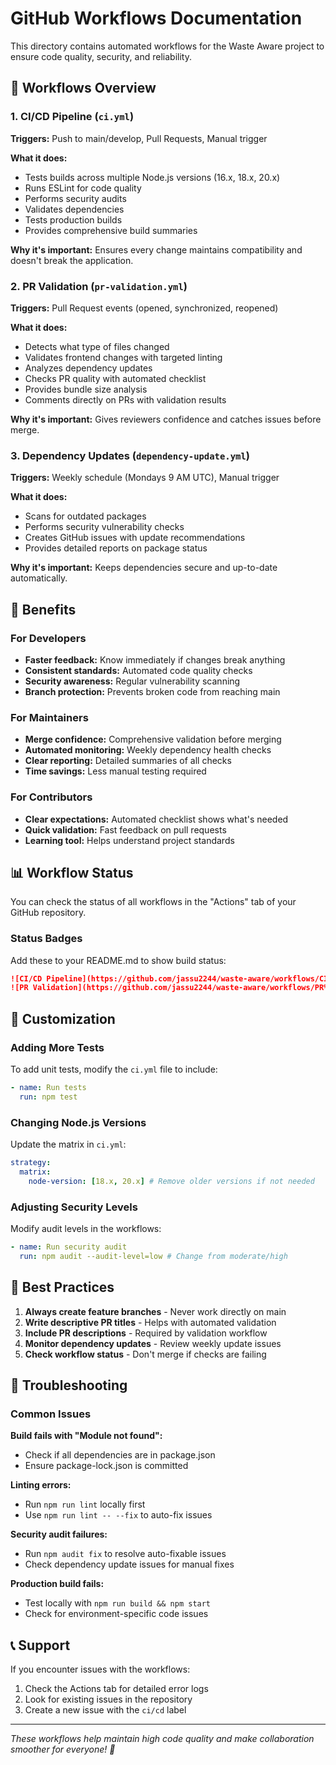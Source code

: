 # GitHub Workflows Documentation

This directory contains automated workflows for the Waste Aware project to ensure code quality, security, and reliability.

## 🔄 Workflows Overview

### 1. CI/CD Pipeline (`ci.yml`)
**Triggers:** Push to main/develop, Pull Requests, Manual trigger

**What it does:**
- Tests builds across multiple Node.js versions (16.x, 18.x, 20.x)
- Runs ESLint for code quality
- Performs security audits
- Validates dependencies
- Tests production builds
- Provides comprehensive build summaries

**Why it's important:** Ensures every change maintains compatibility and doesn't break the application.

### 2. PR Validation (`pr-validation.yml`)
**Triggers:** Pull Request events (opened, synchronized, reopened)

**What it does:**
- Detects what type of files changed
- Validates frontend changes with targeted linting
- Analyzes dependency updates
- Checks PR quality with automated checklist
- Provides bundle size analysis
- Comments directly on PRs with validation results

**Why it's important:** Gives reviewers confidence and catches issues before merge.

### 3. Dependency Updates (`dependency-update.yml`)
**Triggers:** Weekly schedule (Mondays 9 AM UTC), Manual trigger

**What it does:**
- Scans for outdated packages
- Performs security vulnerability checks
- Creates GitHub issues with update recommendations
- Provides detailed reports on package status

**Why it's important:** Keeps dependencies secure and up-to-date automatically.

## 🚀 Benefits

### For Developers
- **Faster feedback:** Know immediately if changes break anything
- **Consistent standards:** Automated code quality checks
- **Security awareness:** Regular vulnerability scanning
- **Branch protection:** Prevents broken code from reaching main

### For Maintainers
- **Merge confidence:** Comprehensive validation before merging
- **Automated monitoring:** Weekly dependency health checks
- **Clear reporting:** Detailed summaries of all checks
- **Time savings:** Less manual testing required

### For Contributors
- **Clear expectations:** Automated checklist shows what's needed
- **Quick validation:** Fast feedback on pull requests
- **Learning tool:** Helps understand project standards

## 📊 Workflow Status

You can check the status of all workflows in the "Actions" tab of your GitHub repository.

### Status Badges
Add these to your README.md to show build status:

```markdown
![CI/CD Pipeline](https://github.com/jassu2244/waste-aware/workflows/CI%2FCD%20Pipeline/badge.svg)
![PR Validation](https://github.com/jassu2244/waste-aware/workflows/PR%20Validation/badge.svg)
```

## 🔧 Customization

### Adding More Tests
To add unit tests, modify the `ci.yml` file to include:
```yaml
- name: Run tests
  run: npm test
```

### Changing Node.js Versions
Update the matrix in `ci.yml`:
```yaml
strategy:
  matrix:
    node-version: [18.x, 20.x] # Remove older versions if not needed
```

### Adjusting Security Levels
Modify audit levels in the workflows:
```yaml
- name: Run security audit
  run: npm audit --audit-level=low # Change from moderate/high
```

## 🎯 Best Practices

1. **Always create feature branches** - Never work directly on main
2. **Write descriptive PR titles** - Helps with automated validation
3. **Include PR descriptions** - Required by validation workflow
4. **Monitor dependency updates** - Review weekly update issues
5. **Check workflow status** - Don't merge if checks are failing

## 🐛 Troubleshooting

### Common Issues

**Build fails with "Module not found":**
- Check if all dependencies are in package.json
- Ensure package-lock.json is committed

**Linting errors:**
- Run `npm run lint` locally first
- Use `npm run lint -- --fix` to auto-fix issues

**Security audit failures:**
- Run `npm audit fix` to resolve auto-fixable issues
- Check dependency update issues for manual fixes

**Production build fails:**
- Test locally with `npm run build && npm start`
- Check for environment-specific code issues

## 📞 Support

If you encounter issues with the workflows:
1. Check the Actions tab for detailed error logs
2. Look for existing issues in the repository
3. Create a new issue with the `ci/cd` label

---

*These workflows help maintain high code quality and make collaboration smoother for everyone! 🎉*